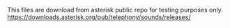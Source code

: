 This files are download from asterisk public repo for testing purposes only.
https://downloads.asterisk.org/pub/telephony/sounds/releases/
